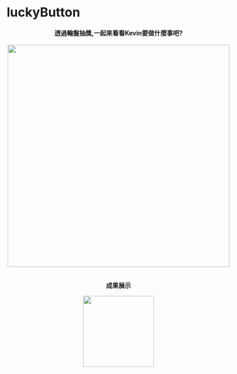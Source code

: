 # luckyButton
<b><p align="center">透過輪盤抽獎,一起來看看Kevin要做什麼事吧?</b><br /><br />
<img src="https://github.com/tzutzu858/luckyButton/blob/master/luckyAll.png" width="500" ><br /><br />
<b><p align="center">成果展示</b>
<p align="center"><img src="https://github.com/tzutzu858/luckyButton/blob/master/luckyButton.gif" width="160" >
